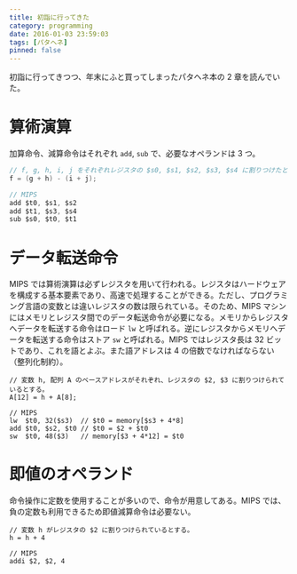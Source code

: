 ```yaml
---
title: 初詣に行ってきた
category: programming
date: 2016-01-03 23:59:03
tags: [パタヘネ]
pinned: false
---
```


初詣に行ってきつつ、年末にふと買ってしまったパタヘネ本の 2 章を読んでいた。

# 算術演算

加算命令、減算命令はそれぞれ `add`, `sub` で、必要なオペランドは 3 つ。

```c
// f, g, h, i, j をそれぞれレジスタの $s0, $s1, $s2, $s3, $s4 に割りつけたとする
f = (g + h) - (i + j);

// MIPS
add $t0, $s1, $s2
add $t1, $s3, $s4
sub $s0, $t0, $t1
```

# データ転送命令

MIPS では算術演算は必ずレジスタを用いて行われる。レジスタはハードウェアを構成する基本要素であり、高速で処理することができる。ただし、プログラミング言語の変数とは違いレジスタの数は限られている。そのため、MIPS マシンにはメモリとレジスタ間でのデータ転送命令が必要になる。メモリからレジスタへデータを転送する命令はロード `lw` と呼ばれる。逆にレジスタからメモリへデータを転送する命令はストア `sw` と呼ばれる。MIPS ではレジスタ長は 32 ビットであり、これを語とよぶ。また語アドレスは 4 の倍数でなければならない（整列化制約）。

```
// 変数 h, 配列 A のベースアドレスがそれぞれ、レジスタの $2, $3 に割りつけられているとする。
A[12] = h + A[8];

// MIPS
lw  $t0, 32($s3)  // $t0 = memory[$s3 + 4*8]
add $t0, $s2, $t0 // $t0 = $2 + $t0
sw  $t0, 48($3)   // memory[$3 + 4*12] = $t0
```

# 即値のオペランド

命令操作に定数を使用することが多いので、命令が用意してある。MIPS では、負の定数も利用できるため即値減算命令は必要ない。

```
// 変数 h がレジスタの $2 に割りつけられているとする。
h = h + 4

// MIPS
addi $2, $2, 4
```
